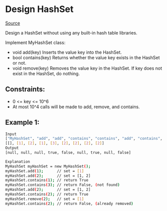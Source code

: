 # Design HashSet
[Source](https://leetcode.com/problems/design-hashset/)

Design a HashSet without using any built-in hash table libraries.

Implement MyHashSet class:

 - void add(key) Inserts the value key into the HashSet.
 - bool contains(key) Returns whether the value key exists in the HashSet or not.
 - void remove(key) Removes the value key in the HashSet. If key does not exist in the HashSet, do nothing.

## Constraints:

 - 0 <= key <= 10^6
 - At most 10^4 calls will be made to add, remove, and contains.

## Example 1:
```sh
Input
["MyHashSet", "add", "add", "contains", "contains", "add", "contains", "remove", "contains"]
[[], [1], [2], [1], [3], [2], [2], [2], [2]]
Output
[null, null, null, true, false, null, true, null, false]

Explanation
MyHashSet myHashSet = new MyHashSet();
myHashSet.add(1);      // set = [1]
myHashSet.add(2);      // set = [1, 2]
myHashSet.contains(1); // return True
myHashSet.contains(3); // return False, (not found)
myHashSet.add(2);      // set = [1, 2]
myHashSet.contains(2); // return True
myHashSet.remove(2);   // set = [1]
myHashSet.contains(2); // return False, (already removed)
```
